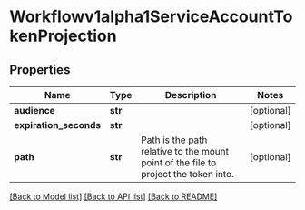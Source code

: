 # Workflowv1alpha1ServiceAccountTokenProjection

## Properties
Name | Type | Description | Notes
------------ | ------------- | ------------- | -------------
**audience** | **str** |  | [optional] 
**expiration_seconds** | **str** |  | [optional] 
**path** | **str** | Path is the path relative to the mount point of the file to project the token into. | [optional] 

[[Back to Model list]](../README.md#documentation-for-models) [[Back to API list]](../README.md#documentation-for-api-endpoints) [[Back to README]](../README.md)


